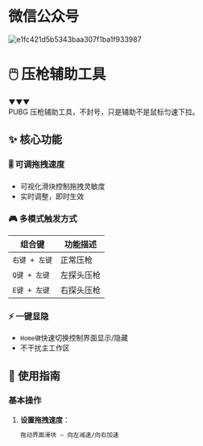 # 微信公众号

![e1fc421d5b5343baa307f1ba1f933987](https://github.com/user-attachments/assets/d8f0ae85-ab93-41ad-80bf-4a524ce43017)

# 🖱️ 压枪辅助工具

▼▼▼  
PUBG 压枪辅助工具，不封号，只是辅助不是鼠标匀速下拉。

## ✨ 核心功能

### 🎚️ 可调拖拽速度
- 可视化滑块控制拖拽灵敏度
- 实时调整，即时生效

### 🎮 多模式触发方式
| 组合键                | 功能描述          |
|-----------------------|-------------------|
| `右键 + 左键`         | 正常压枪      |
| `Q键 + 左键`          | 左探头压枪    |
| `E键 + 左键`          | 右探头压枪    |

### ⚡ 一键显隐
- `Home键`快速切换控制界面显示/隐藏
- 不干扰主工作区

## 🚀 使用指南

### 基本操作
1. ​**设置拖拽速度**​：
   ```markdown
   拖动界面滑块 ⇨ 向左减速/向右加速

